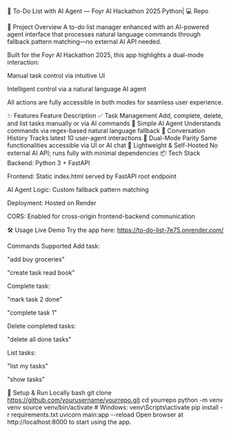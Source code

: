 🚀 To-Do List with AI Agent — Foyr AI Hackathon 2025
Python| 💻 Repo

🎯 Project Overview
A to-do list manager enhanced with an AI-powered agent interface that processes natural language commands through fallback pattern matching—no external AI API needed.

Built for the Foyr AI Hackathon 2025, this app highlights a dual-mode interaction:

Manual task control via intuitive UI

Intelligent control via a natural language AI agent

All actions are fully accessible in both modes for seamless user experience.

✨ Features
Feature	Description
✅ Task Management	Add, complete, delete, and list tasks manually or via AI commands
🤖 Simple AI Agent	Understands commands via regex-based natural language fallback
🔁 Conversation History	Tracks latest 10 user-agent interactions
🎨 Dual-Mode Parity	Same functionalities accessible via UI or AI chat
🚀 Lightweight & Self-Hosted	No external AI API; runs fully with minimal dependencies
📦 Tech Stack
Backend: Python 3 + FastAPI

Frontend: Static index.html served by FastAPI root endpoint

AI Agent Logic: Custom fallback pattern matching

Deployment: Hosted on Render

CORS: Enabled for cross-origin frontend-backend communication

🛠 Usage
Live Demo
Try the app here: https://to-do-list-7e75.onrender.com/

Commands Supported
Add task:

"add buy groceries"

"create task read book"

Complete task:

"mark task 2 done"

"complete task 1"

Delete completed tasks:

"delete all done tasks"

List tasks:

"list my tasks"

"show tasks"

🚀 Setup & Run Locally
bash
git clone https://github.com/yourusername/yourrepo.git
cd yourrepo
python -m venv venv
source venv/bin/activate   # Windows: venv\Scripts\activate
pip install -r requirements.txt
uvicorn main:app --reload
Open browser at http://localhost:8000 to start using the app.
